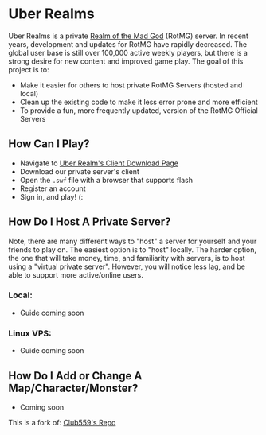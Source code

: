 # Uber Realms #

Uber Realms is a private [Realm of the Mad God](http://uber-realms.com/download.html) (RotMG) server. In recent years, development and updates for RotMG have rapidly decreased. The global user base is still over 100,000 active weekly players, but there is a strong desire for new content and improved game play. The goal of this project is to:

- Make it easier for others to host private RotMG Servers (hosted and local)
- Clean up the existing code to make it less error prone and more efficient
- To provide a fun, more frequently updated, version of the RotMG Official Servers


## How Can I Play? ##

- Navigate to [Uber Realm's Client Download Page](http://uber-realms.com/download.html)
- Download our private server's client
- Open the `.swf` file with a browser that supports flash
- Register an account
- Sign in, and play! (:


## How Do I Host A Private Server? ##

Note, there are many different ways to "host" a server for yourself and your friends to play on. The easiest option is to "host" locally. The harder option, the one that will take money, time, and familiarity with servers, is to host using a "virtual private server". However, you will notice less lag, and be able to support more active/online users.

### Local: ###

- Guide coming soon

### Linux VPS: ###

- Guide coming soon


## How Do I Add or Change A Map/Character/Monster? ##

- Coming soon

This is a fork of: [Club559's Repo](https://github.com/Club559/ROTMGServer)

